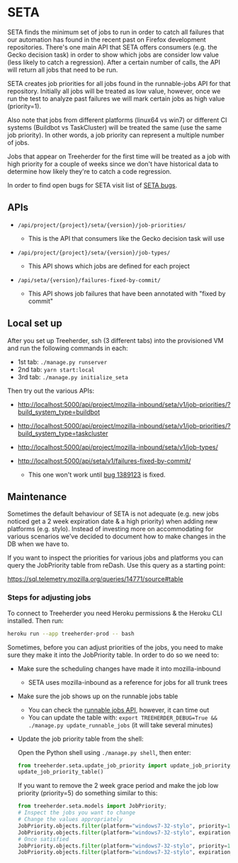 SETA
====

SETA finds the minimum set of jobs to run in order to catch all failures that our automation has found in the recent past on Firefox development repositories.
There's one main API that SETA offers consumers (e.g. the Gecko decision task) in order to show which jobs are consider low value
(less likely to catch a regression). After a certain number of calls, the API will return all jobs that need to be run.

SETA creates job priorities for all jobs found in the runnable-jobs API for that repository.
Initially all jobs will be treated as low value, however, once we run the test to analyze past
failures we will mark certain jobs as high value (priority=1).

Also note that jobs from different platforms (linux64 vs win7) or different CI systems (Buildbot vs TaskCluster)
will be treated the same (use the same job priority). In other words, a job priority can represent a multiple
number of jobs.

Jobs that appear on Treeherder for the first time will be treated as a job with high priority for a couple of
weeks since we don't have historical data to determine how likely they're to catch a code regression.

In order to find open bugs for SETA visit list of [SETA bugs].

[SETA bugs]: https://bugzilla.mozilla.org/buglist.cgi?product=Tree%20Management&component=Treeherder%3A%20SETA&resolution=---

APIs
----

* `/api/project/{project}/seta/{version}/job-priorities/`

  * This is the API that consumers like the Gecko decision task will use

* `/api/project/{project}/seta/{version}/job-types/`

  * This API shows which jobs are defined for each project

* `/api/seta/{version}/failures-fixed-by-commit/`

  * This API shows job failures that have been annotated with "fixed by commit"

Local set up
------------

After you set up Treeherder, ssh (3 different tabs) into the provisioned VM and run the following commands in each:

* 1st tab: ``./manage.py runserver``
* 2nd tab: ``yarn start:local``
* 3rd tab: ``./manage.py initialize_seta``

Then try out the various APIs:

* <http://localhost:5000/api/project/mozilla-inbound/seta/v1/job-priorities/?build_system_type=buildbot>
* <http://localhost:5000/api/project/mozilla-inbound/seta/v1/job-priorities/?build_system_type=taskcluster>
* <http://localhost:5000/api/project/mozilla-inbound/seta/v1/job-types/>
* <http://localhost:5000/api/seta/v1/failures-fixed-by-commit/>

  * This one won't work until [bug 1389123] is fixed.

[bug 1389123]: https://bugzilla.mozilla.org/show_bug.cgi?id=1389123

Maintenance
-----------

Sometimes the default behaviour of SETA is not adequate (e.g. new jobs noticed get a 2 week expiration date & a high priority)
when adding new platforms (e.g. stylo).
Instead of investing more on accommodating for various scenarios we’ve decided to document how to make changes in the DB when we have to.

If you want to inspect the priorities for various jobs and platforms you can query the JobPriority table from reDash.
Use this query as a starting point:

<https://sql.telemetry.mozilla.org/queries/14771/source#table>

### Steps for adjusting jobs

To connect to Treeherder you need Heroku permissions & the Heroku CLI installed. Then run:

```bash
heroku run --app treeherder-prod -- bash
```

Sometimes, before you can adjust priorities of the jobs, you need to make sure they make it into the JobPriority table.
In order to do so we need to:

* Make sure the scheduling changes have made it into mozilla-inbound

  * SETA uses mozilla-inbound as a reference for jobs for all trunk trees

* Make sure the job shows up on the runnable jobs table

  * You can check the [runnable jobs API], however, it can time out
  * You can update the table with:
    `export TREEHERDER_DEBUG=True && ./manage.py update_runnable_jobs`
    (it will take several minutes)

* Update the job priority table from the shell:

  Open the Python shell using `./manage.py shell`, then enter:

  ```python
  from treeherder.seta.update_job_priority import update_job_priority_table
  update_job_priority_table()
  ```

  If you want to remove the 2 week grace period and make the job low priority (priority=5) do something similar to this:

  ```python
  from treeherder.seta.models import JobPriority;
  # Inspect the jobs you want to change
  # Change the values appropriately
  JobPriority.objects.filter(platform="windows7-32-stylo", priority=1)
  JobPriority.objects.filter(platform="windows7-32-stylo", expiration_date__isnull=False)
  # Once satisfied
  JobPriority.objects.filter(platform="windows7-32-stylo", priority=1).update(priority=5);
  JobPriority.objects.filter(platform="windows7-32-stylo", expiration_date__isnull=False).update(expiration_date=None)
  ```

[runnable jobs API]: https://treeherder.mozilla.org/api/project/mozilla-inbound/runnable_jobs/
